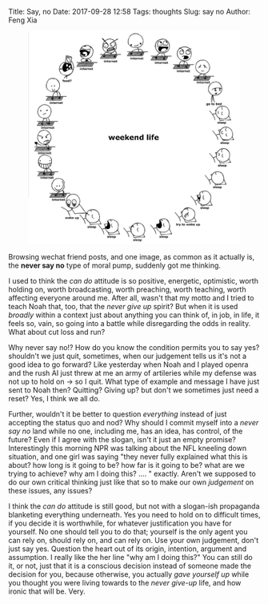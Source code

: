 Title: Say, no
Date: 2017-09-28 12:58
Tags: thoughts
Slug: say no
Author: Feng Xia

<figure class="col l6 m6 s12 center">
  <img src="/images/funny/weekend%20life.png"/>
</figure>


Browsing wechat friend posts, and one image, as common as it actually
is, the **never say no** type of moral pump, suddenly got me thinking.

I used to think the _can do_ attitude is so positive, energetic,
optimistic, worth holding on, worth broadcasting, worth preaching,
worth teaching, worth affecting everyone around me. After all, wasn't
that my motto and I tried to teach Noah that, too, that the _never
give up_ spirit? But when it is used _broadly_
within a context just about anything you can think of, in job, in life,
it feels so, vain, so going into a battle while disregarding the odds
in reality. What about cut loss and run?

Why never say no!? How do you know the condition permits you to say
yes? shouldn't we just quit, sometimes, when our judgement tells us
it's not a good idea to go forward? Like yesterday when Noah and I
played openra and the rush AI just threw at me an army of artileries 
while my defense was not up to hold on &rarr; so I quit. What type of
example and message I have just sent to Noah then? Quitting? Giving
up? but don't we sometimes just need a reset? Yes, I think we all do.

Further, wouldn't it be better to question _everything_ instead of
just accepting the status quo and nod? Why should I commit myself into
a _never say no_ land while no one, including me, has an idea, has
control, of the future? Even if I agree with the slogan, isn't it just
an empty promise? Interestingly this morning NPR was talking about the
NFL kneeling down situation, and one girl was saying "they never fully
explained what this is about? how long is it going to be? how far is
it going to be? what are we trying to achieve? why am I doing this?
.... " exactly. Aren't we supposed to do our own critical thinking
just like that so to make our own _judgement_ on these issues, any issues?

I think the _can do_ attitude is still good, but not with a slogan-ish
propaganda blanketing everything underneath. Yes you need to hold on
to difficult times, if you decide it is worthwhile, for whatever
justification you have for yourself. No one should tell you to do
that; yourself is the only agent you can rely on, should rely on, and
can rely on. Use your own judgement, don't just say yes. Question the
heart out of its origin, intention, argument and assumption. I really
like the her line "why am I doing this?" You can still do it, or not,
just that it is a conscious decision instead of someone made the
decision for you, <span class="myhighlight">because otherwise, you
actually _gave yourself up_ while you thought you were living towards
to the _never give-up_ life, and how ironic that will be</span>. Very.
